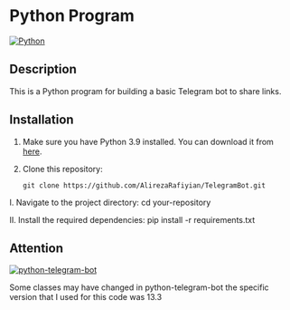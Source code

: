 # Python Program

[![Python](https://img.shields.io/badge/Python-3.9-blue)](https://www.python.org/downloads/release/python-390/)

## Description
This is a Python program for building a basic Telegram bot to share links.

## Installation
1. Make sure you have Python 3.9 installed. You can download it from [here](https://www.python.org/downloads/release/python-390/).
2. Clone this repository:

   ```shell
   git clone https://github.com/AlirezaRafiyian/TelegramBot.git

I. Navigate to the project directory:
  cd your-repository

II. Install the required dependencies:
  pip install -r requirements.txt

## Attention
[![python-telegram-bot](https://img.shields.io/badge/python--telegram--bot-13.3-blue)](https://pypi.org/project/python-telegram-bot/13.3/)

Some classes may have changed in python-telegram-bot the specific version that I used for this code was 13.3 
